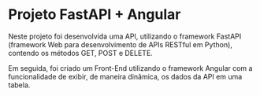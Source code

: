 # Projeto FastAPI + Angular


Neste projeto foi desenvolvida uma API, utilizando o framework FastAPI (framework Web para desenvolvimento de APIs RESTful em Python), contendo os métodos GET, POST e DELETE. 

Em seguida, foi criado um Front-End utilizando o framework Angular com a funcionalidade de exibir, de maneira dinâmica, os dados da API em uma tabela.